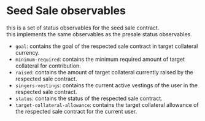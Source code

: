 # Seed Sale observables

this is a set of status observables for the seed sale contract.  
this implements the same observables as the presale status observables.

- `goal`: contains the goal of the respected sale contract in target collateral currency.
- `minimum-required`: contains the minimum required amount of target collateral for contribution.
- `raised`: contains the amount of target collateral currently raised by the respected sale contract.
- `singers-vestings`: contains the current active vestings of the user in the respected sale contract.
- `status`: contains the status of the respected sale contract.
- `target-collateral-allowance`: contains the target collateral allowance of the respected sale contract for the current user.
